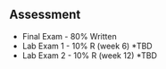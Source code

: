 ## Assessment
* Final Exam - 80% Written
* Lab Exam 1 - 10% R (week 6) *TBD
* Lab Exam 2 - 10% R (week 12) *TBD

